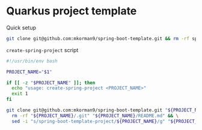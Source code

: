 # Quarkus project template

Quick setup

```sh
git clone git@github.com:mkorman9/spring-boot-template.git && rm -rf spring-boot-template/.git spring-boot-template/README.md
```

`create-spring-project` script

```sh
#!/usr/bin/env bash

PROJECT_NAME="$1"

if [[ -z "$PROJECT_NAME" ]]; then
  echo "usage: create-spring-project <PROJECT_NAME>"
  exit 1
fi

git clone git@github.com:mkorman9/spring-boot-template.git "${PROJECT_NAME}" && \
  rm -rf "${PROJECT_NAME}/.git" "${PROJECT_NAME}/README.md" && \
  sed -i "s/spring-boot-template-project/${PROJECT_NAME}/g" "${PROJECT_NAME}/pom.xml"
```
